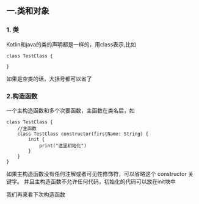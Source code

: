 ## 一.类和对象

### 1. 类

Kotlin和java的类的声明都是一样的，用class表示,比如

```
class TestClass {
    
}
```

如果是空类的话，大括号都可以省了

### 2.构造函数

一个主构造函数和多个次要函数，主函数在类名后，如

```
class TestClass {
    //主函数
    class TestClass constructor(firstName: String) {
        init {
            print("这里初始化")
        }
    }
}
```
如果主构造函数没有任何注解或者可⻅性修饰符，可以省略这个 constructor 关键字。
并且主构造函数不允许任何代码，初始化的代码可以放在init块中

我们再来看下次构造函数

